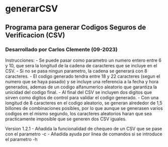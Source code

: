 # generarCSV
## Programa para generar Codigos Seguros de Verificacion (CSV)

### Desarrollado por Carlos Clemente (09-2023)

Instrucciones:
	- Se puede pasar como parametro un numero entero entre 6 y 10, que sera la longitud de la
	  cadena de caracteres que se incluye en el CSV.
	- Si no se pasa ningun parametro, la cadena se generará con 8 caracteres.
	- El codigo generado tendra entre 18 y 22 caracteres (segun el numero que se haya pasado) y se
	  incluye una referencia a la fecha y hora generados, ademas de un codigo alfanumerico aleatorio
      que garantiza la unicidad del codigo final.
	- Al final del CSV se incluyen dos digitos que sirven como digitos de control para validar el codigo generado.
	- Con una longitud de 8 caracteres en el codigo aleatorio, se generan alrededor de 1,5 billones
	  de combinaciones posibles, por lo que aunque se generasen varios codigos en el mismo segundo,
	  los caracteres aleatorios haran que sea practicamente imposible que se generen dos CSV iguales.
  
Version 1.2.1
	- Añadida la funcionalidad de chequeo de un CSV que se pase con el parametro -c
	- Añadida ayuda por linea de comandos si se introduce el parametro -h
